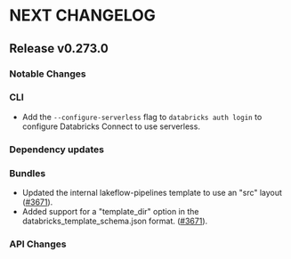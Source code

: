 # NEXT CHANGELOG

## Release v0.273.0

### Notable Changes

### CLI

* Add the `--configure-serverless` flag to `databricks auth login` to configure Databricks Connect to use serverless.

### Dependency updates

### Bundles
* Updated the internal lakeflow-pipelines template to use an "src" layout ([#3671](https://github.com/databricks/cli/pull/3671)).
* Added support for a "template_dir" option in the databricks_template_schema.json format. ([#3671](https://github.com/databricks/cli/pull/3671)).

### API Changes

